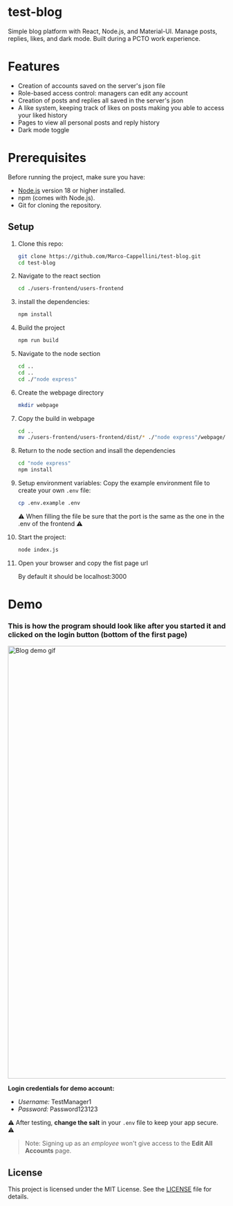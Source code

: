 # test-blog
Simple blog platform with React, Node.js, and Material-UI. Manage posts, replies, likes, and dark mode. Built during a PCTO work experience.

# Features 
* Creation of accounts saved on the server's json file
* Role-based access control: managers can edit any account
* Creation of posts and replies all saved in the server's json
* A like system, keeping track of likes on posts making you able to access your liked history
* Pages to view all personal posts and reply history
* Dark mode toggle

# Prerequisites

Before running the project, make sure you have:

- [Node.js](https://nodejs.org/) version 18 or higher installed.
- npm (comes with Node.js).
- Git for cloning the repository.

## Setup

1. Clone this repo:
   ```bash
   git clone https://github.com/Marco-Cappellini/test-blog.git
   cd test-blog
2. Navigate to the react section
   ```bash
   cd ./users-frontend/users-frontend
3. install the dependencies:
   ```bash
   npm install
4. Build the project
   ```bash
   npm run build
5. Navigate to the node section
   ```bash
   cd ..
   cd ..
   cd ./"node express"
6. Create the webpage directory
   ```bash
   mkdir webpage
7. Copy the build in webpage
   ```bash
   cd ..
   mv ./users-frontend/users-frontend/dist/* ./"node express"/webpage/
8. Return to the node section and insall the dependencies
   ```bash
   cd "node express"
   npm install
9.  Setup environment variables:
   Copy the example environment file to create your own `.env` file:
    ```bash
    cp .env.example .env
    ```
    ⚠ When filling the file be sure that the port is the same as the one in the .env of the frontend ⚠ 

10. Start the project:
    ```bash
    node index.js
    ```
11. Open your browser and copy the fist page url <div>
   By default it should be localhost:3000

# Demo
### This is how the program should look like after you started it and clicked on the login button (bottom of the first page)
<div>
<img src="images_for_github/blog-introduction.gif" alt="Blog demo gif" width="1000" style="display: block; margin-left: 0;"/>


**Login credentials for demo account:**

* *Username:* TestManager1
* *Password:* Password123123

 ⚠ After testing, **change the salt** in your `.env` file to keep your app secure. ⚠

> Note: Signing up as an *employee* won't give access to the **Edit All Accounts** page.

## License

This project is licensed under the MIT License. See the [LICENSE](./LICENSE) file for details.
